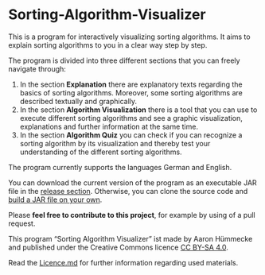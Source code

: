 # Sorting-Algorithm-Visualizer
This is a program for interactively visualizing sorting algorithms. It aims to explain sorting algorithms to you in a clear way step by step.

The program is divided into three different sections that you can freely navigate through: 
1. In the section **Explanation** there are explanatory texts regarding the basics of sorting algorithms. Moreover, some sorting algorithms are described textually and graphically.
2. In the section **Algorithm Visualization** there is a tool that you can use to execute different sorting algorithms and see a graphic visualization, explanations and further information at the same time.
3. In the section **Algorithm Quiz** you can check if you can recognize a sorting algorithm by its visualization and thereby test your understanding of the different sorting algorithms.

The program currently supports the languages German and English.


You can download the current version of the program as an executable JAR file in the [release section](https://github.com/AaronHuemmecke/Sorting-Algorithm-Visualizer/releases). Otherwise, you can clone the source code and [build a JAR file on your own](https://www.jetbrains.com/help/idea/packaging-a-module-into-a-jar-file.html).

Please **feel free to contribute to this project**, for example by using of a pull request.



This program “Sorting Algorithm Visualizer” ist made by Aaron Hümmecke and published under the Creative Commons licence [CC BY-SA 4.0](https://creativecommons.org/licenses/by-sa/4.0/deed.en).

Read the [Licence.md](https://github.com/AaronHuemmecke/Sorting-Algorithm-Visualizer/blob/master/Licence.md) for further information regarding used materials.
